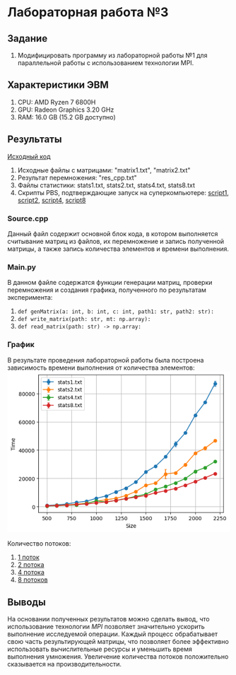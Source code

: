 # Лабораторная работа №3

## Задание
1. Модифицировать программу из лабораторной работы №1 для параллельной работы с использованием технологии MPI.

## Характеристики ЭВМ
1. CPU: AMD Ryzen 7 6800H
2. GPU: Radeon Graphics 3.20 GHz
3. RAM: 16.0 GB (15.2 GB доступно)

## Результаты
[Исходный код](https://github.com/MagGoldi/parallel_prog/tree/main/lab_2)
1. Исходные файлы с матрицами: "matrix1.txt", "matrix2.txt"
2. Результат перемножения: "res_cpp.txt"
3. Файлы статистики: stats1.txt, stats2.txt, stats4.txt, stats8.txt
4. Скрипты PBS, подтверждающие запуск на суперкомпьютере: [script1](script1.pbs), [script2](script2.pbs), [script4](script4.pbs), [script8](script8.pbs)

### Source.cpp
Данный файл содержит основной блок кода, в котором выполняется считывание матриц из файлов, их перемножение и запись полученной матрицы, а также запись количества элементов и времени выполнения.

### Main.py
В данном файле содержатся функции генерации матриц, проверки перемножения и создания графика, полученного по результатам эксперимента:

1. `def genMatrix(a: int, b: int, c: int, path1: str, path2: str):`
2. `def write_matrix(path: str, mt: np.array):`
3. `def read_matrix(path: str) -> np.array:`

### График
В результате проведения лабораторной работы была построена зависимость времени выполнения от количества элементов:
![alt text](file/output.png)

Количество потоков:
1. [1 поток](file/stats/stats1.txt)
2. [2 потока](file/stats/stats2.txt)
3. [4 потока](file/stats/stats4.txt)
4. [8 потоков](file/stats/stats8.txt)

## Выводы
На основании полученных результатов можно сделать вывод, что использование технологии _MPI_ позволяет значительно ускорить выполнение исследуемой операции. Каждый процесс обрабатывает свою часть результирующей матрицы, что позволяет более эффективно использовать вычислительные ресурсы и уменьшить время выполнения умножения. Увеличение количества потоков положительно сказывается на производительности.